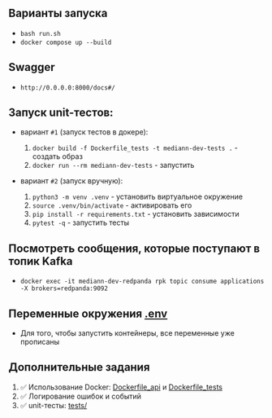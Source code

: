 ## Варианты запуска
- `bash run.sh`
- `docker compose up --build`


## Swagger
- `http://0.0.0.0:8000/docs#/`


## Запуск unit-тестов:
- вариант `#1` (запуск тестов в докере):
    1. `docker build -f Dockerfile_tests -t mediann-dev-tests .` - создать образ
    2. `docker run --rm mediann-dev-tests` - запустить


- вариант `#2` (запуск вручную):
    1. `python3 -m venv .venv` - установить виртуальное окружение
    2. `source .venv/bin/activate` - активировать его
    3. `pip install -r requirements.txt` - установить зависимости
    4. `pytest -q` - запустить тесты


## Посмотреть сообщения, которые поступают в топик Kafka
- `docker exec -it mediann-dev-redpanda rpk topic consume applications -X brokers=redpanda:9092`


## Переменные окружения [.env](.env) 
- Для того, чтобы запустить контейнеры, все переменные уже прописаны


## Дополнительные задания
1. ✅ Использование Docker: [Dockerfile_api](Dockerfile_api) и [Dockerfile_tests](Dockerfile_tests)
2. ✅ Логирование ошибок и событий
3. ✅ unit-тесты: [tests/](/tests/)